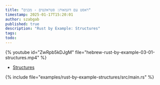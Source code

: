 ```yaml
---
title: "ראסט עם דוגמאות: סטראקטים - מבנים"
timestamp: 2025-01-17T15:20:01
author: szabgab
published: true
description: "Rust by Example: Structures"
tags:
todo:
---
```


{% youtube id="ZwRpb5kDJgM" file="hebrew-rust-by-example-03-01-structures.mp4" %}

* [Structures](https://doc.rust-lang.org/stable/rust-by-example/custom_types/structs.html)

{% include file="examples/rust-by-example-structures/src/main.rs" %}

